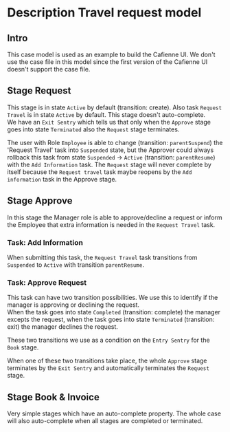 # Description Travel request model

## Intro
This case model is used as an example to build the Cafienne UI.
We don't use the case file in this model since the first version of the Cafienne UI doesn't support the case file.

## Stage Request

This stage is in state `Active` by default (transition: create).
Also task `Request Travel` is in state `Active` by default.
This stage doesn't auto-complete.<br/>
We have an `Exit Sentry` which tells us that only when the `Approve` stage goes into
state `Terminated` also the `Request` stage terminates.

The user with Role `Employee` is able to change (transition: `parentSuspend`)
the 'Request Travel' task into `Suspended` state, but the Approver could always
rollback this task from state `Suspended` -> `Active` (transition: `parentResume`) with the `Add Information` task.
The `Request` stage will never complete by itself because the `Request travel` task maybe
reopens by the `Add information` task in the Approve stage.

## Stage Approve

In this stage the Manager role is able to approve/decline a request or inform the Employee
that extra information is needed in the `Request Travel` task.

### Task: Add Information

When submitting this task, the `Request Travel` task transitions
from `Suspended` to `Active` with transition `parentResume`.

### Task: Approve Request

This task can have two transition possibilities. We use this to identify if the manager
is approving or declining the request.<br/>
When the task goes into state `Completed` (transition: complete) the manager excepts the request,
when the task goes into state `Terminated` (transition: exit) the manager declines the request.

These two transitions we use as a condition on the `Entry Sentry` for the `Book` stage.

When one of these two transitions take place,
the whole `Approve` stage terminates by the `Exit Sentry`
and automatically terminates the `Request` stage.

## Stage Book & Invoice

Very simple stages which have an auto-complete property.
The whole case will also auto-complete when all stages
are completed or terminated.

